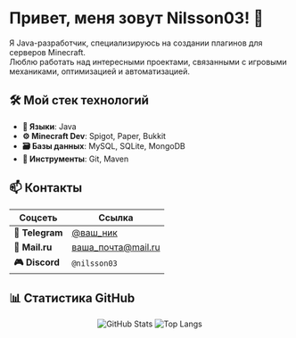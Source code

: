 # Привет, меня зовут Nilsson03! 👋

Я Java-разработчик, специализируюсь на создании плагинов для серверов Minecraft.  
Люблю работать над интересными проектами, связанными с игровыми механиками, оптимизацией и автоматизацией.

## 🛠️ Мой стек технологий
- **📜 Языки**: Java
- **⚙️ Minecraft Dev**: Spigot, Paper, Bukkit
- **🗃️ Базы данных**: MySQL, SQLite, MongoDB  
- **🔧 Инструменты**: Git, Maven 

## 📫 Контакты
| Соцсеть       | Ссылка                          |
|---------------|---------------------------------|
| **📱 Telegram** | [@ваш_ник](https://t.me/nilsson03) |
| **📧 Mail.ru**  | [ваша_почта@mail.ru](mailto:nilsson_nicholas@mail.ru) |
| **🎮 Discord**  | `@nilsson03`                 |

## 📊 Статистика GitHub
<div align="center">
  <img src="https://github-readme-stats.vercel.app/api?username=nilsson03&show_icons=true&theme=radical" alt="GitHub Stats">
  <img src="https://github-readme-stats.vercel.app/api/top-langs/?username=nilsson03&layout=compact&theme=radical" alt="Top Langs">
</div>
